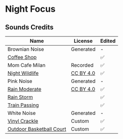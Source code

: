 # Night Focus

## Sounds Credits

| Name                                                                              | License                                                   | Edited |
| --------------------------------------------------------------------------------- | --------------------------------------------------------- | ------ |
| Brownian Noise                                                                    | Generated                                                 | -      |
| [Coffee Shop](https://signaturesounds.org/)                                       |                                                           | ✅     |
| Mom Cafe Milan                                                                    | Recorded                                                  | ✅     |
| [Night Wildlife](https://freesound.org/people/InspectorJ/sounds/352514/)          | [CC BY 4.0](https://creativecommons.org/licenses/by/4.0/) | ✅     |
| Pink Noise                                                                        | Generated                                                 | -      |
| [Rain Moderate](https://freesound.org/people/InspectorJ/sounds/401276/)           | [CC BY 4.0](https://creativecommons.org/licenses/by/4.0/) | ✅     |
| [Rain Storm](https://signaturesounds.org/)                                        |                                                           | ✅     |
| [Train Passing](https://signaturesounds.org/)                                     |                                                           | ✅     |
| White Noise                                                                       | Generated                                                 | -      |
| [Vinyl Crackle](https://cymatics.fm/products/life-ambient-recordings/)            | Custom                                                    | ✅     |
| [Outdoor Basketball Court](https://cymatics.fm/products/life-ambient-recordings/) | Custom                                                    | ✅     |
